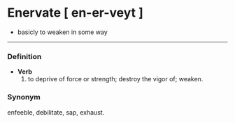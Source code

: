 # Enervate [ en-er-veyt ]
- basicly to weaken in some way
---
### Definition
- **Verb**
  1. to deprive of force or strength; destroy the vigor of; weaken. 
### Synonym
enfeeble, debilitate, sap, exhaust. 
